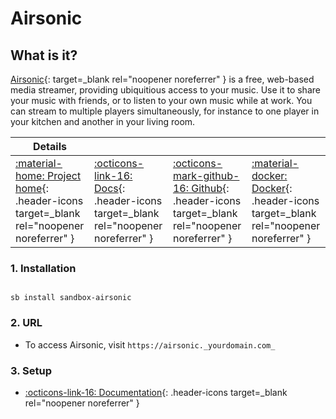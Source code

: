 # Airsonic

## What is it?

[Airsonic](https://github.com/airsonic/airsonic){: target=_blank rel="noopener noreferrer" } is a free, web-based media streamer, providing ubiquitious access to your music. Use it to share your music with friends, or to listen to your own music while at work. You can stream to multiple players simultaneously, for instance to one player in your kitchen and another in your living room.

| Details     |             |             |             |
|-------------|-------------|-------------|-------------|
| [:material-home: Project home](https://github.com/airsonic/airsonic){: .header-icons target=_blank rel="noopener noreferrer" } | [:octicons-link-16: Docs](https://airsonic.github.io/docs/){: .header-icons target=_blank rel="noopener noreferrer" } | [:octicons-mark-github-16: Github](https://github.com/airsonic/airsonic){: .header-icons target=_blank rel="noopener noreferrer" } | [:material-docker: Docker](https://hub.docker.com/r/linuxserver/airsonic){: .header-icons target=_blank rel="noopener noreferrer" }|

### 1. Installation

``` shell

sb install sandbox-airsonic

```

### 2. URL

- To access Airsonic, visit `https://airsonic._yourdomain.com_`

### 3. Setup

- [:octicons-link-16: Documentation](https://airsonic.github.io/docs/){: .header-icons target=_blank rel="noopener noreferrer" }
